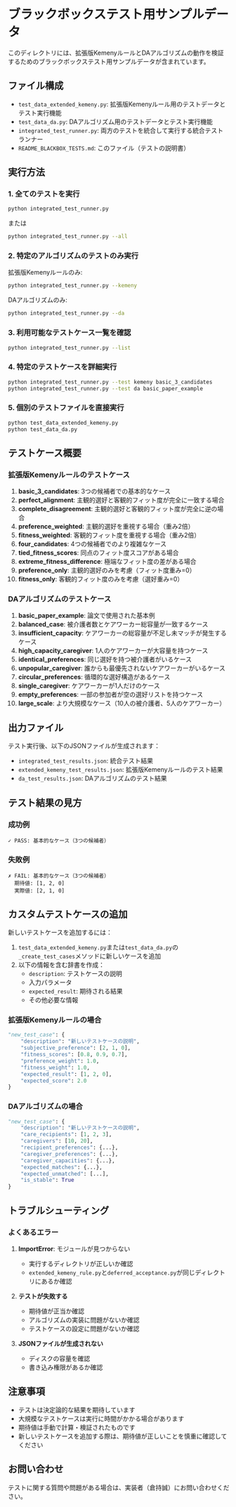# ブラックボックステスト用サンプルデータ

このディレクトリには、拡張版KemenyルールとDAアルゴリズムの動作を検証するためのブラックボックステスト用サンプルデータが含まれています。

## ファイル構成

- `test_data_extended_kemeny.py`: 拡張版Kemenyルール用のテストデータとテスト実行機能
- `test_data_da.py`: DAアルゴリズム用のテストデータとテスト実行機能
- `integrated_test_runner.py`: 両方のテストを統合して実行する統合テストランナー
- `README_BLACKBOX_TESTS.md`: このファイル（テストの説明書）

## 実行方法

### 1. 全てのテストを実行

```bash
python integrated_test_runner.py
```

または

```bash
python integrated_test_runner.py --all
```

### 2. 特定のアルゴリズムのテストのみ実行

拡張版Kemenyルールのみ:
```bash
python integrated_test_runner.py --kemeny
```

DAアルゴリズムのみ:
```bash
python integrated_test_runner.py --da
```

### 3. 利用可能なテストケース一覧を確認

```bash
python integrated_test_runner.py --list
```

### 4. 特定のテストケースを詳細実行

```bash
python integrated_test_runner.py --test kemeny basic_3_candidates
python integrated_test_runner.py --test da basic_paper_example
```

### 5. 個別のテストファイルを直接実行

```bash
python test_data_extended_kemeny.py
python test_data_da.py
```

## テストケース概要

### 拡張版Kemenyルールのテストケース

1. **basic_3_candidates**: 3つの候補者での基本的なケース
2. **perfect_alignment**: 主観的選好と客観的フィット度が完全に一致する場合
3. **complete_disagreement**: 主観的選好と客観的フィット度が完全に逆の場合
4. **preference_weighted**: 主観的選好を重視する場合（重み2倍）
5. **fitness_weighted**: 客観的フィット度を重視する場合（重み2倍）
6. **four_candidates**: 4つの候補者でのより複雑なケース
7. **tied_fitness_scores**: 同点のフィット度スコアがある場合
8. **extreme_fitness_difference**: 極端なフィット度の差がある場合
9. **preference_only**: 主観的選好のみを考慮（フィット度重み=0）
10. **fitness_only**: 客観的フィット度のみを考慮（選好重み=0）

### DAアルゴリズムのテストケース

1. **basic_paper_example**: 論文で使用された基本例
2. **balanced_case**: 被介護者数とケアワーカー総容量が一致するケース
3. **insufficient_capacity**: ケアワーカーの総容量が不足し未マッチが発生するケース
4. **high_capacity_caregiver**: 1人のケアワーカーが大容量を持つケース
5. **identical_preferences**: 同じ選好を持つ被介護者がいるケース
6. **unpopular_caregiver**: 誰からも最優先されないケアワーカーがいるケース
7. **circular_preferences**: 循環的な選好構造があるケース
8. **single_caregiver**: ケアワーカーが1人だけのケース
9. **empty_preferences**: 一部の参加者が空の選好リストを持つケース
10. **large_scale**: より大規模なケース（10人の被介護者、5人のケアワーカー）

## 出力ファイル

テスト実行後、以下のJSONファイルが生成されます：

- `integrated_test_results.json`: 統合テスト結果
- `extended_kemeny_test_results.json`: 拡張版Kemenyルールのテスト結果
- `da_test_results.json`: DAアルゴリズムのテスト結果

## テスト結果の見方

### 成功例
```
✓ PASS: 基本的なケース（3つの候補者）
```

### 失敗例
```
✗ FAIL: 基本的なケース（3つの候補者）
  期待値: [1, 2, 0]
  実際値: [2, 1, 0]
```

## カスタムテストケースの追加

新しいテストケースを追加するには：

1. `test_data_extended_kemeny.py`または`test_data_da.py`の`_create_test_cases`メソッドに新しいケースを追加
2. 以下の情報を含む辞書を作成：
   - `description`: テストケースの説明
   - 入力パラメータ
   - `expected_result`: 期待される結果
   - その他必要な情報

### 拡張版Kemenyルールの場合
```python
"new_test_case": {
    "description": "新しいテストケースの説明",
    "subjective_preference": [2, 1, 0],
    "fitness_scores": [0.8, 0.9, 0.7],
    "preference_weight": 1.0,
    "fitness_weight": 1.0,
    "expected_result": [1, 2, 0],
    "expected_score": 2.0
}
```

### DAアルゴリズムの場合
```python
"new_test_case": {
    "description": "新しいテストケースの説明",
    "care_recipients": [1, 2, 3],
    "caregivers": [10, 20],
    "recipient_preferences": {...},
    "caregiver_preferences": {...},
    "caregiver_capacities": {...},
    "expected_matches": {...},
    "expected_unmatched": [...],
    "is_stable": True
}
```

## トラブルシューティング

### よくあるエラー

1. **ImportError**: モジュールが見つからない
   - 実行するディレクトリが正しいか確認
   - `extended_kemeny_rule.py`と`deferred_acceptance.py`が同じディレクトリにあるか確認

2. **テストが失敗する**
   - 期待値が正当か確認
   - アルゴリズムの実装に問題がないか確認
   - テストケースの設定に問題がないか確認

3. **JSONファイルが生成されない**
   - ディスクの容量を確認
   - 書き込み権限があるか確認

## 注意事項

- テストは決定論的な結果を期待しています
- 大規模なテストケースは実行に時間がかかる場合があります
- 期待値は手動で計算・検証されたものです
- 新しいテストケースを追加する際は、期待値が正しいことを慎重に確認してください

## お問い合わせ

テストに関する質問や問題がある場合は、実装者（倉持誠）にお問い合わせください。